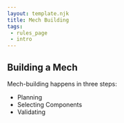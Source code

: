 ```yaml
---
layout: template.njk
title: Mech Building
tags:
 - rules_page
 - intro
---
```

## Building a Mech

Mech-building happens in three steps:
 - Planning
 - Selecting Components
 - Validating